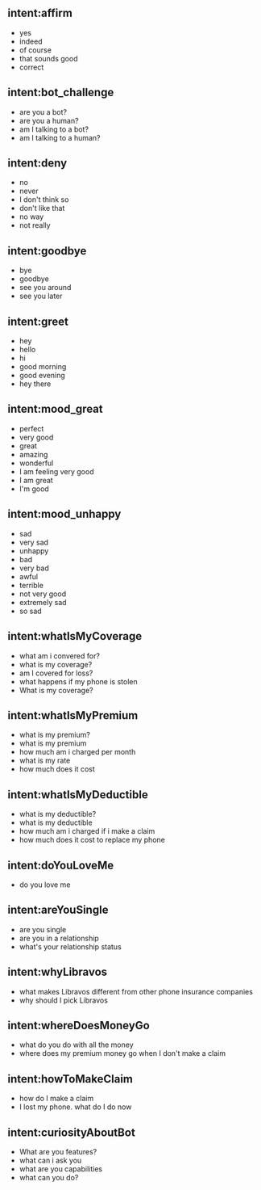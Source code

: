 ## intent:affirm
- yes
- indeed
- of course
- that sounds good
- correct

## intent:bot_challenge
- are you a bot?
- are you a human?
- am I talking to a bot?
- am I talking to a human?

## intent:deny
- no
- never
- I don't think so
- don't like that
- no way
- not really

## intent:goodbye
- bye
- goodbye
- see you around
- see you later

## intent:greet
- hey
- hello
- hi
- good morning
- good evening
- hey there

## intent:mood_great
- perfect
- very good
- great
- amazing
- wonderful
- I am feeling very good
- I am great
- I'm good

## intent:mood_unhappy
- sad
- very sad
- unhappy
- bad
- very bad
- awful
- terrible
- not very good
- extremely sad
- so sad

## intent:whatIsMyCoverage
- what am i convered for?
- what is my coverage?
- am I covered for loss?
- what happens if my phone is stolen
- What is my coverage?

## intent:whatIsMyPremium
- what is my premium?
- what is my premium
- how much am i charged per month
- what is my rate
- how much does it cost

## intent:whatIsMyDeductible
- what is my deductible?
- what is my deductible
- how much am i charged if i make a claim
- how much does it cost to replace my phone


## intent:doYouLoveMe
- do you love me

## intent:areYouSingle
- are you single
- are you in a relationship
- what's your relationship status

## intent:whyLibravos
- what makes Libravos different from other phone insurance companies
- why should I pick Libravos

## intent:whereDoesMoneyGo
- what do you do with all the money
- where does my premium money go when I don't make a claim

## intent:howToMakeClaim
- how do I make a claim
- I lost my phone. what do I do now

## intent:curiosityAboutBot
- What are you features?
- what can i ask you
- what are you capabilities
- what can you do?
